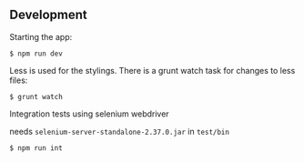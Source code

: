 ## Development

Starting the app:
```
$ npm run dev
```

Less is used for the stylings. There is a grunt watch task for changes to less files:

```
$ grunt watch
```

Integration tests using selenium webdriver

needs `selenium-server-standalone-2.37.0.jar` in `test/bin`

```
$ npm run int
```
